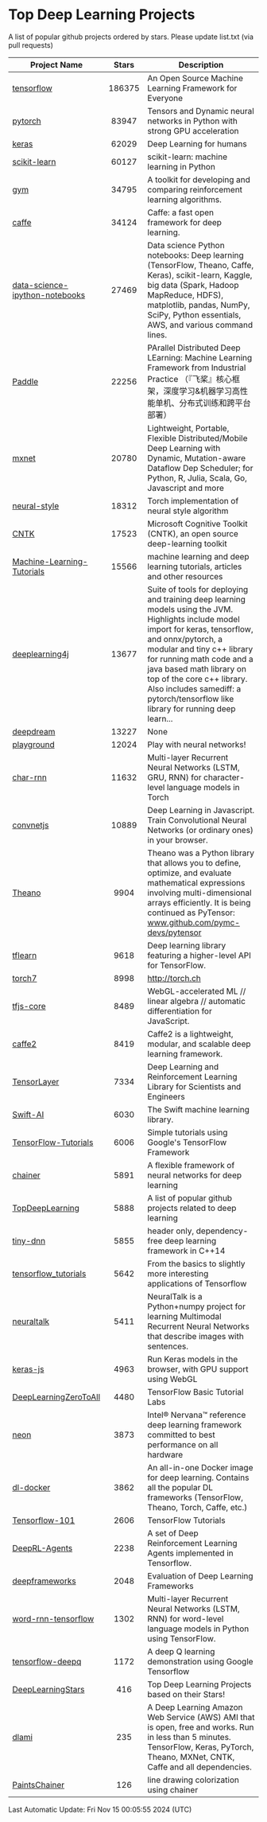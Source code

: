 # Top Deep Learning Projects
A list of popular github projects ordered by stars.
Please update list.txt (via pull requests)

|Project Name| Stars | Description |
| ---------- |:-----:| ----------- |
| [tensorflow](https://github.com/tensorflow/tensorflow) | 186375 | An Open Source Machine Learning Framework for Everyone |
| [pytorch](https://github.com/pytorch/pytorch) | 83947 | Tensors and Dynamic neural networks in Python with strong GPU acceleration |
| [keras](https://github.com/keras-team/keras) | 62029 | Deep Learning for humans |
| [scikit-learn](https://github.com/scikit-learn/scikit-learn) | 60127 | scikit-learn: machine learning in Python |
| [gym](https://github.com/openai/gym) | 34795 | A toolkit for developing and comparing reinforcement learning algorithms. |
| [caffe](https://github.com/BVLC/caffe) | 34124 | Caffe: a fast open framework for deep learning. |
| [data-science-ipython-notebooks](https://github.com/donnemartin/data-science-ipython-notebooks) | 27469 | Data science Python notebooks: Deep learning (TensorFlow, Theano, Caffe, Keras), scikit-learn, Kaggle, big data (Spark, Hadoop MapReduce, HDFS), matplotlib, pandas, NumPy, SciPy, Python essentials, AWS, and various command lines. |
| [Paddle](https://github.com/PaddlePaddle/Paddle) | 22256 | PArallel Distributed Deep LEarning: Machine Learning Framework from Industrial Practice （『飞桨』核心框架，深度学习&机器学习高性能单机、分布式训练和跨平台部署） |
| [mxnet](https://github.com/apache/mxnet) | 20780 | Lightweight, Portable, Flexible Distributed/Mobile Deep Learning with Dynamic, Mutation-aware Dataflow Dep Scheduler; for Python, R, Julia, Scala, Go, Javascript and more |
| [neural-style](https://github.com/jcjohnson/neural-style) | 18312 | Torch implementation of neural style algorithm |
| [CNTK](https://github.com/microsoft/CNTK) | 17523 | Microsoft Cognitive Toolkit (CNTK), an open source deep-learning toolkit |
| [Machine-Learning-Tutorials](https://github.com/ujjwalkarn/Machine-Learning-Tutorials) | 15566 | machine learning and deep learning tutorials, articles and other resources  |
| [deeplearning4j](https://github.com/deeplearning4j/deeplearning4j) | 13677 | Suite of tools for deploying and training deep learning models using the JVM. Highlights include model import for keras, tensorflow, and onnx/pytorch, a modular and tiny c++ library for running math code and a java based math library on top of the core c++ library. Also includes samediff: a pytorch/tensorflow like library for running deep learn... |
| [deepdream](https://github.com/google/deepdream) | 13227 | None |
| [playground](https://github.com/tensorflow/playground) | 12024 | Play with neural networks! |
| [char-rnn](https://github.com/karpathy/char-rnn) | 11632 | Multi-layer Recurrent Neural Networks (LSTM, GRU, RNN) for character-level language models in Torch |
| [convnetjs](https://github.com/karpathy/convnetjs) | 10889 | Deep Learning in Javascript. Train Convolutional Neural Networks (or ordinary ones) in your browser. |
| [Theano](https://github.com/Theano/Theano) | 9904 | Theano was a Python library that allows you to define, optimize, and evaluate mathematical expressions involving multi-dimensional arrays efficiently. It is being continued as PyTensor: www.github.com/pymc-devs/pytensor |
| [tflearn](https://github.com/tflearn/tflearn) | 9618 | Deep learning library featuring a higher-level API for TensorFlow. |
| [torch7](https://github.com/torch/torch7) | 8998 | http://torch.ch |
| [tfjs-core](https://github.com/tensorflow/tfjs-core) | 8489 | WebGL-accelerated ML // linear algebra // automatic differentiation for JavaScript. |
| [caffe2](https://github.com/facebookarchive/caffe2) | 8419 | Caffe2 is a lightweight, modular, and scalable deep learning framework. |
| [TensorLayer](https://github.com/tensorlayer/TensorLayer) | 7334 | Deep Learning and Reinforcement Learning Library for Scientists and Engineers  |
| [Swift-AI](https://github.com/Swift-AI/Swift-AI) | 6030 | The Swift machine learning library. |
| [TensorFlow-Tutorials](https://github.com/nlintz/TensorFlow-Tutorials) | 6006 | Simple tutorials using Google's TensorFlow Framework |
| [chainer](https://github.com/chainer/chainer) | 5891 | A flexible framework of neural networks for deep learning |
| [TopDeepLearning](https://github.com/aymericdamien/TopDeepLearning) | 5888 | A list of popular github projects related to deep learning |
| [tiny-dnn](https://github.com/tiny-dnn/tiny-dnn) | 5855 | header only, dependency-free deep learning framework in C++14 |
| [tensorflow_tutorials](https://github.com/pkmital/tensorflow_tutorials) | 5642 | From the basics to slightly more interesting applications of Tensorflow |
| [neuraltalk](https://github.com/karpathy/neuraltalk) | 5411 | NeuralTalk is a Python+numpy project for learning Multimodal Recurrent Neural Networks that describe images with sentences. |
| [keras-js](https://github.com/transcranial/keras-js) | 4963 | Run Keras models in the browser, with GPU support using WebGL |
| [DeepLearningZeroToAll](https://github.com/hunkim/DeepLearningZeroToAll) | 4480 | TensorFlow Basic Tutorial Labs |
| [neon](https://github.com/NervanaSystems/neon) | 3873 | Intel® Nervana™ reference deep learning framework committed to best performance on all hardware |
| [dl-docker](https://github.com/floydhub/dl-docker) | 3862 | An all-in-one Docker image for deep learning. Contains all the popular DL frameworks (TensorFlow, Theano, Torch, Caffe, etc.) |
| [Tensorflow-101](https://github.com/sjchoi86/Tensorflow-101) | 2606 | TensorFlow Tutorials |
| [DeepRL-Agents](https://github.com/awjuliani/DeepRL-Agents) | 2238 | A set of Deep Reinforcement Learning Agents implemented in Tensorflow. |
| [deepframeworks](https://github.com/zer0n/deepframeworks) | 2048 | Evaluation of Deep Learning Frameworks |
| [word-rnn-tensorflow](https://github.com/hunkim/word-rnn-tensorflow) | 1302 | Multi-layer Recurrent Neural Networks (LSTM, RNN) for word-level language models in Python using TensorFlow. |
| [tensorflow-deepq](https://github.com/siemanko/tensorflow-deepq) | 1172 | A deep Q learning demonstration using Google Tensorflow |
| [DeepLearningStars](https://github.com/hunkim/DeepLearningStars) | 416 | Top Deep Learning Projects based on their Stars! |
| [dlami](https://github.com/ritchieng/dlami) | 235 | A Deep Learning Amazon Web Service (AWS) AMI that is open, free and works. Run in less than 5 minutes. TensorFlow, Keras, PyTorch, Theano, MXNet, CNTK, Caffe and all dependencies. |
| [PaintsChainer](https://github.com/taizan/PaintsChainer) | 126 | line drawing colorization using chainer |

Last Automatic Update: Fri Nov 15 00:05:55 2024 (UTC)
